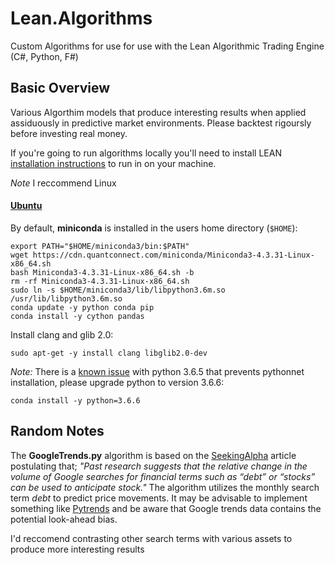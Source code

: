 # Lean.Algorithms
Custom Algorithms for use for use with the Lean Algorithmic Trading Engine (C#, Python, F#)

## Basic Overview ##

Various Algorthim models that produce interesting results when applied assiduously in predictive market environments. Please backtest rigoursly before investing real money.

If you're going to run algorithms locally you'll need to install LEAN [installation instructions](https://github.com/QuantConnect/Lean#installation-instructions) to run in on your machine.

*Note* I reccommend Linux
#### [Ubuntu](https://github.com/QuantConnect/Lean#linux-debian-ubuntu)
By default, **miniconda** is installed in the users home directory (`$HOME`):
```
export PATH="$HOME/miniconda3/bin:$PATH"
wget https://cdn.quantconnect.com/miniconda/Miniconda3-4.3.31-Linux-x86_64.sh
bash Miniconda3-4.3.31-Linux-x86_64.sh -b
rm -rf Miniconda3-4.3.31-Linux-x86_64.sh
sudo ln -s $HOME/miniconda3/lib/libpython3.6m.so /usr/lib/libpython3.6m.so
conda update -y python conda pip
conda install -y cython pandas
```

Install clang and glib 2.0:
```
sudo apt-get -y install clang libglib2.0-dev
```

*Note:* There is a [known issue](https://github.com/pythonnet/pythonnet/issues/609) with python 3.6.5 that prevents pythonnet installation, please upgrade python to version 3.6.6:
```
conda install -y python=3.6.6
```
## Random Notes ##

The **GoogleTrends.py** algorithm is based on the [SeekingAlpha](https://seekingalpha.com/article/4202781-timing-market-google-trends-search-volume-data) article postulating that; *"Past research suggests that the relative change in the volume of Google searches for financial terms such as “debt” or “stocks” can be used to anticipate stock."* 
The algorithm utilizes the monthly search term *debt* to predict price movements. It may be advisable to implement something like [Pytrends](https://github.com/GeneralMills/pytrends/blob/master/examples/example.py) and be aware that Google trends data contains the potential look-ahead bias. 

I'd reccomend contrasting other search terms with various assets to produce more interesting results
